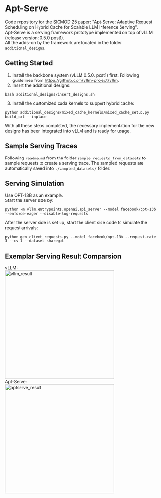 # Apt-Serve
Code repository for the SIGMOD 25 paper: "Apt-Serve: Adaptive Request Scheduling on Hybrid Cache for Scalable LLM Inference Serving". <br>
Apt-Serve is a serving framework prototype implemented on top of vLLM (release version: 0.5.0 post1). <br>
All the adds-on by the framework are located in the folder `additional_designs`.

## Getting Started
1. Install the backbone system (vLLM 0.5.0. post1) first. Following guidelines from https://github.com/vllm-project/vllm.
2. Insert the additional designs:
```
bash additional_designs/insert_designs.sh
```
3. Install the customized cuda kernels to support hybrid cache:
```
python additional_designs/mixed_cache_kernels/mixed_cache_setup.py build_ext --inplace
```
With all these steps completed, the necessary implementation for the new designs has been integrated into vLLM and is ready for usage.

## Sample Serving Traces
Following `readme.md` from the folder `sample_requests_from_datasets` to sample requests to create a serving trace.
The sampled requests are automatically saved into `./sampled_datasets/` folder.

## Serving Simulation
Use OPT-13B as an example. <br>
Start the server side by:
```
python -m vllm.entrypoints.openai.api_server --model facebook/opt-13b --enforce-eager --disable-log-requests
```
After the server side is set up, start the client side code to simulate the request arrivals:
```
python gen_client_requests.py --model facebook/opt-13b --request-rate 3 --cv 1 --dataset sharegpt
```

## Exemplar Serving Result Comparsion
vLLM:<br>
<img width="357" alt="vllm_result" src="https://github.com/user-attachments/assets/81112082-8820-4baf-80b4-e2d90ecff7c3"> <br>
Apt-Serve:<br>
<img width="357" alt="aptserve_result" src="https://github.com/user-attachments/assets/d628c836-a866-41d8-8cb3-79d9a6125300">


